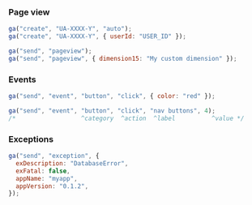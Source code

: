 ### Page view

```js
ga("create", "UA-XXXX-Y", "auto");
ga("create", "UA-XXXX-Y", { userId: "USER_ID" });
```

```js
ga("send", "pageview");
ga("send", "pageview", { dimension15: "My custom dimension" });
```

### Events

```js
ga("send", "event", "button", "click", { color: "red" });
```

```js
ga("send", "event", "button", "click", "nav buttons", 4);
/*                  ^category  ^action  ^label          ^value */
```

### Exceptions

```js
ga("send", "exception", {
  exDescription: "DatabaseError",
  exFatal: false,
  appName: "myapp",
  appVersion: "0.1.2",
});
```
